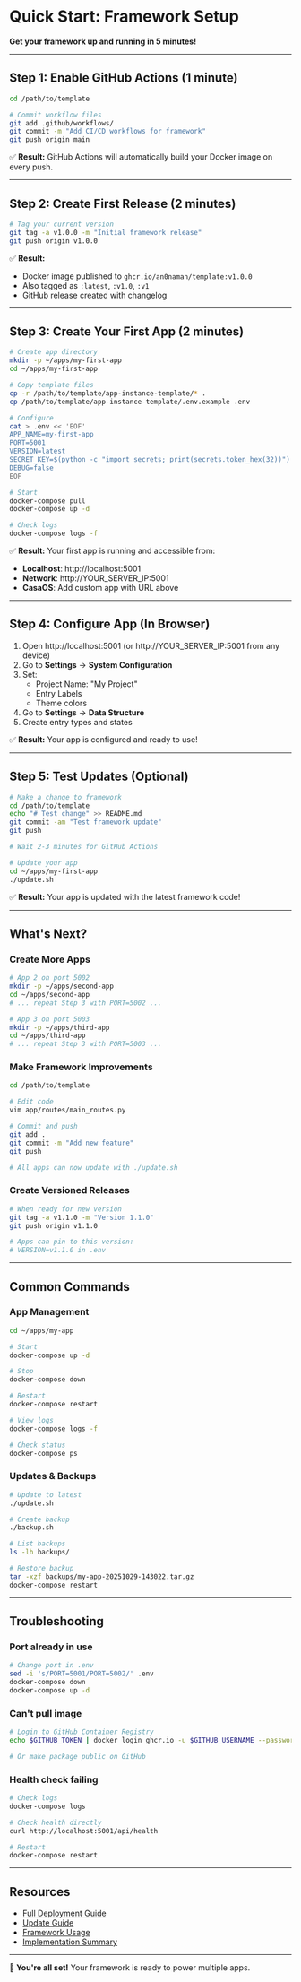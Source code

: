 # Quick Start: Framework Setup

**Get your framework up and running in 5 minutes!**

---

## Step 1: Enable GitHub Actions (1 minute)

```bash
cd /path/to/template

# Commit workflow files
git add .github/workflows/
git commit -m "Add CI/CD workflows for framework"
git push origin main
```

✅ **Result:** GitHub Actions will automatically build your Docker image on every push.

---

## Step 2: Create First Release (2 minutes)

```bash
# Tag your current version
git tag -a v1.0.0 -m "Initial framework release"
git push origin v1.0.0
```

✅ **Result:** 
- Docker image published to `ghcr.io/an0naman/template:v1.0.0`
- Also tagged as `:latest`, `:v1.0`, `:v1`
- GitHub release created with changelog

---

## Step 3: Create Your First App (2 minutes)

```bash
# Create app directory
mkdir -p ~/apps/my-first-app
cd ~/apps/my-first-app

# Copy template files
cp -r /path/to/template/app-instance-template/* .
cp /path/to/template/app-instance-template/.env.example .env

# Configure
cat > .env << 'EOF'
APP_NAME=my-first-app
PORT=5001
VERSION=latest
SECRET_KEY=$(python -c "import secrets; print(secrets.token_hex(32))")
DEBUG=false
EOF

# Start
docker-compose pull
docker-compose up -d

# Check logs
docker-compose logs -f
```

✅ **Result:** Your first app is running and accessible from:
- **Localhost**: http://localhost:5001
- **Network**: http://YOUR_SERVER_IP:5001
- **CasaOS**: Add custom app with URL above

---

## Step 4: Configure App (In Browser)

1. Open http://localhost:5001 (or http://YOUR_SERVER_IP:5001 from any device)
2. Go to **Settings** → **System Configuration**
3. Set:
   - Project Name: "My Project"
   - Entry Labels
   - Theme colors
4. Go to **Settings** → **Data Structure**
5. Create entry types and states

✅ **Result:** Your app is configured and ready to use!

---

## Step 5: Test Updates (Optional)

```bash
# Make a change to framework
cd /path/to/template
echo "# Test change" >> README.md
git commit -am "Test framework update"
git push

# Wait 2-3 minutes for GitHub Actions

# Update your app
cd ~/apps/my-first-app
./update.sh
```

✅ **Result:** Your app is updated with the latest framework code!

---

## What's Next?

### Create More Apps

```bash
# App 2 on port 5002
mkdir -p ~/apps/second-app
cd ~/apps/second-app
# ... repeat Step 3 with PORT=5002 ...

# App 3 on port 5003
mkdir -p ~/apps/third-app
cd ~/apps/third-app
# ... repeat Step 3 with PORT=5003 ...
```

### Make Framework Improvements

```bash
cd /path/to/template

# Edit code
vim app/routes/main_routes.py

# Commit and push
git add .
git commit -m "Add new feature"
git push

# All apps can now update with ./update.sh
```

### Create Versioned Releases

```bash
# When ready for new version
git tag -a v1.1.0 -m "Version 1.1.0"
git push origin v1.1.0

# Apps can pin to this version:
# VERSION=v1.1.0 in .env
```

---

## Common Commands

### App Management

```bash
cd ~/apps/my-app

# Start
docker-compose up -d

# Stop
docker-compose down

# Restart
docker-compose restart

# View logs
docker-compose logs -f

# Check status
docker-compose ps
```

### Updates & Backups

```bash
# Update to latest
./update.sh

# Create backup
./backup.sh

# List backups
ls -lh backups/

# Restore backup
tar -xzf backups/my-app-20251029-143022.tar.gz
docker-compose restart
```

---

## Troubleshooting

### Port already in use

```bash
# Change port in .env
sed -i 's/PORT=5001/PORT=5002/' .env
docker-compose down
docker-compose up -d
```

### Can't pull image

```bash
# Login to GitHub Container Registry
echo $GITHUB_TOKEN | docker login ghcr.io -u $GITHUB_USERNAME --password-stdin

# Or make package public on GitHub
```

### Health check failing

```bash
# Check logs
docker-compose logs

# Check health directly
curl http://localhost:5001/api/health

# Restart
docker-compose restart
```

---

## Resources

- [Full Deployment Guide](DEPLOYMENT_GUIDE.md)
- [Update Guide](UPDATE_GUIDE.md)
- [Framework Usage](FRAMEWORK_USAGE.md)
- [Implementation Summary](IMPLEMENTATION_SUMMARY.md)

---

**🎉 You're all set!** Your framework is ready to power multiple apps.
